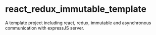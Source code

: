 # react_redux_immutable_template
A template project including react, redux, immutable and asynchronous communication with expressJS server.
